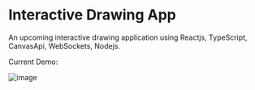 # Interactive Drawing App
An upcoming interactive drawing application using Reactjs, TypeScript, CanvasApi, WebSockets, Nodejs. 

Current Demo:

![image](https://github.com/sarahishamsaied/interactive-whiteboard/assets/71923204/fd9b7d5d-4fa1-4d53-afad-c8ae5bdc7f03)
